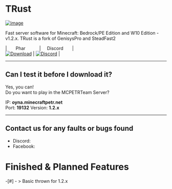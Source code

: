 # TRust
[![image](https://i.hizliresim.com/2EMp8v.png)](https://github.com/TRustTeams/TRust)

Fast server software for Minecraft: Bedrock/PE Edition and W10 Edition - v1.2.x.
TRust is a fork of GenisysPro and SteadFast2

|       Phar            |      Discord         | <br>
 [![Download](https://img.shields.io/badge/download-latest-blue.svg)](https://pocket-mp.net) | [![Discord](https://camo.githubusercontent.com/455152269a0ed38255ed15e375084d4dd08e0c98/68747470733a2f2f696d672e736869656c64732e696f2f62616467652f636861742d6f6e253230646973636f72642d3732383944412e737667)](https://discord.gg/4GZxrdk) |

-------------
## Can I test it before I download it?
Yes, you can! <br>
Do you want to play in the MCPETRTeam Server?

IP: **oyna.minecraftpetr.net**  
Port: **19132**
Version: **1.2.x**

-------------

## Contact us for any faults or bugs found
- Discord:
- Facebook:

# Finished & Planned Features
-[#] - > Basic thrown for 1.2.x
